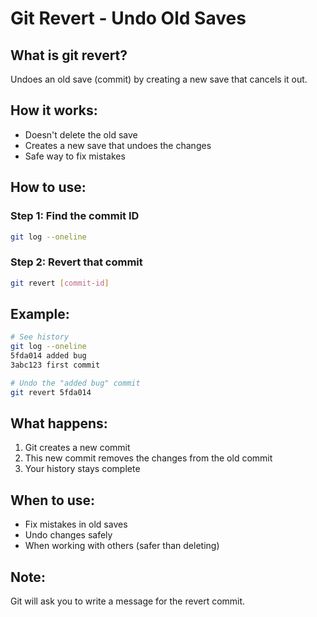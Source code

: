 # Git Revert - Undo Old Saves

## What is git revert?
Undoes an old save (commit) by creating a new save that cancels it out.

## How it works:
- Doesn't delete the old save
- Creates a new save that undoes the changes
- Safe way to fix mistakes

## How to use:

### Step 1: Find the commit ID
```bash
git log --oneline
```

### Step 2: Revert that commit
```bash
git revert [commit-id]
```

## Example:
```bash
# See history
git log --oneline
5fda014 added bug
3abc123 first commit

# Undo the "added bug" commit
git revert 5fda014
```

## What happens:
1. Git creates a new commit
2. This new commit removes the changes from the old commit
3. Your history stays complete

## When to use:
- Fix mistakes in old saves
- Undo changes safely
- When working with others (safer than deleting)

## Note:
Git will ask you to write a message for the revert commit.